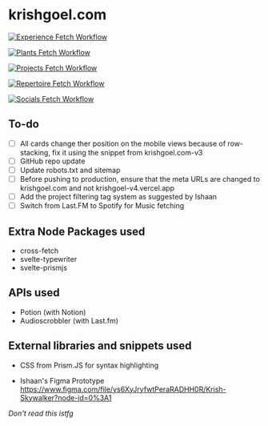 # krishgoel.com

[![Experience Fetch Workflow](https://github.com/KrishSkywalker/krishgoel.com-v4/actions/workflows/experience.yaml/badge.svg?branch=main)](https://github.com/KrishSkywalker/krishgoel.com-v4/actions/workflows/experience.yaml) 

[![Plants Fetch Workflow](https://github.com/KrishSkywalker/krishgoel.com-v4/actions/workflows/plants.yaml/badge.svg)](https://github.com/KrishSkywalker/krishgoel.com-v4/actions/workflows/plants.yaml)

[![Projects Fetch Workflow](https://github.com/KrishSkywalker/krishgoel.com-v4/actions/workflows/projects.yaml/badge.svg)](https://github.com/KrishSkywalker/krishgoel.com-v4/actions/workflows/projects.yaml)

[![Repertoire Fetch Workflow](https://github.com/KrishSkywalker/krishgoel.com-v4/actions/workflows/repertoire.yaml/badge.svg)](https://github.com/KrishSkywalker/krishgoel.com-v4/actions/workflows/repertoire.yaml)

[![Socials Fetch Workflow](https://github.com/KrishSkywalker/krishgoel.com-v4/actions/workflows/socials.yaml/badge.svg)](https://github.com/KrishSkywalker/krishgoel.com-v4/actions/workflows/socials.yaml)

## To-do
- [ ] All cards change ther position on the mobile views because of row-stacking, fix it using the snippet from krishgoel.com-v3
- [ ] GitHub repo update
- [ ] Update robots.txt and sitemap
- [ ] Before pushing to production, ensure that the meta URLs are changed to krishgoel.com and not krishgoel-v4.vercel.app 
- [ ] Add the project filtering tag system as suggested by Ishaan
- [ ] Switch from Last.FM to Spotify for Music fetching

## Extra Node Packages used
- cross-fetch
- svelte-typewriter
- svelte-prismjs

## APIs used
- Potion (with Notion)
- Audioscrobbler (with Last.fm)

## External libraries and snippets used
- CSS from Prism.JS for syntax highlighting

- Ishaan's Figma Prototype https://www.figma.com/file/ys6XyJryfwtPeraRADHH0R/Krish-Skywalker?node-id=0%3A1

_Don't read this istfg_